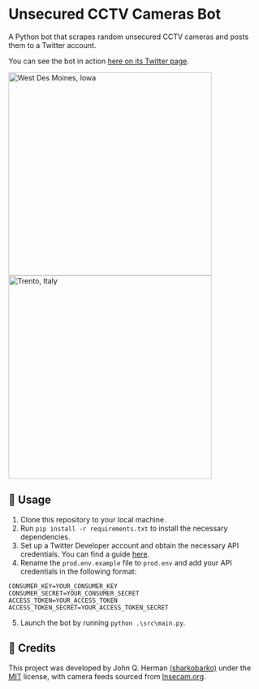 # Unsecured CCTV Cameras Bot

A Python bot that scrapes random unsecured CCTV cameras and posts them to a Twitter account.

You can see the bot in action [here on its Twitter page](https://twitter.com/Unsecured_CCTV).

<img src="https://user-images.githubusercontent.com/95893344/229968711-b8198a32-d031-4f5b-acc3-d69823556f51.png" alt="West Des Moines, Iowa" width="400"/> <img src="https://user-images.githubusercontent.com/95893344/229968930-2830ccb5-4cf6-493a-83d8-037cd353add0.png" alt="Trento, Italy" width="400"/>

## 🚀 Usage

1. Clone this repository to your local machine.
2. Run `pip install -r requirements.txt` to install the necessary dependencies.
3. Set up a Twitter Developer account and obtain the necessary API credentials. You can find a guide [here](https://developer.twitter.com/en/docs/basics/authentication/guides/access-tokens.html).
4. Rename the `prod.env.example` file to `prod.env` and add your API credentials in the following format:

```env
CONSUMER_KEY=YOUR_CONSUMER_KEY
CONSUMER_SECRET=YOUR_CONSUMER_SECRET
ACCESS_TOKEN=YOUR_ACCESS_TOKEN
ACCESS_TOKEN_SECRET=YOUR_ACCESS_TOKEN_SECRET
```

5. Launch the bot by running `python .\src\main.py`.

## 🙌 Credits

This project was developed by John Q. Herman [(sharkobarko)](https://twitter.com/sharkobarko) under the [MIT](https://choosealicense.com/licenses/mit/) license, with camera feeds sourced from [Insecam.org](http://www.insecam.org/static/sitemap.xml).
